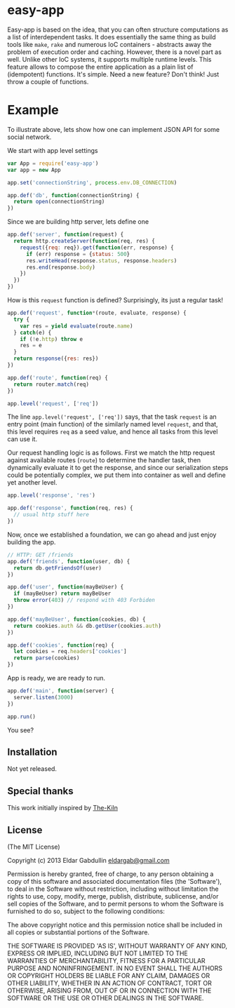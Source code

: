 # easy-app

Easy-app is based on the idea, that you can often structure computations as a list of
interdependent tasks. It does essentially the same thing as build tools like
`make`, `rake` and numerous IoC containers - abstracts away the
problem of execution order and caching. However, there is a novel part as well.
Unlike other IoC systems, it supports multiple runtime levels. This feature allows
to compose the entire application as a plain list of (idempotent) functions.
It's simple. Need a new feature? Don't think! Just throw a couple of functions.

# Example

To illustrate above, lets show how one can implement JSON API for some
social network.

We start with app level settings

```javascript
var App = require('easy-app')
var app = new App

app.set('connectionString', process.env.DB_CONNECTION)

app.def('db', function(connectionString) {
  return open(connectionString)
})
```

Since we are building http server, lets define one

```javascript
app.def('server', function(request) {
  return http.createServer(function(req, res) {
    request({req: req}).get(function(err, response) {
      if (err) response = {status: 500}
      res.writeHead(response.status, response.headers)
      res.end(response.body)
    })
  })
})
```

How is this `request` function is defined? Surprisingly, its just a regular task!

```javascript
app.def('request', function*(route, evaluate, response) {
  try {
    var res = yield evaluate(route.name)
  } catch(e) {
    if (!e.http) throw e
    res = e
  }
  return response({res: res})
})

app.def('route', function(req) {
  return router.match(req)
})

app.level('request', ['req'])
```

The line `app.level('request', ['req'])` says, that the task `request` is
an entry point (main function) of the similarly named level `request`, and that,
this level requires `req` as a seed value, and hence all tasks from this level
can use it.

Our request handling logic is as follows. First we match the http request against
available routes (`route`) to determine the handler task,
then dynamically evaluate it to get the response, and since our serialization steps
could be potentially complex, we put them into container as well and define yet another
level.

```javascript
app.level('response', 'res')

app.def('response', function(req, res) {
  // usual http stuff here
})
```

Now, once we established a foundation, we can go ahead and just enjoy building the app.

```javascript
// HTTP: GET /friends
app.def('friends', function(user, db) {
  return db.getFriendsOf(user)
})

app.def('user', function(mayBeUser) {
  if (mayBeUser) return mayBeUser
  throw error(403) // respond with 403 Forbiden
})

app.def('mayBeUser', function(cookies, db) {
  return cookies.auth && db.getUser(cookies.auth)
})

app.def('cookies', function(req) {
  let cookies = req.headers['cookies']
  return parse(cookies)
})
```

App is ready, we are ready to run.

```javascript
app.def('main', function(server) {
  server.listen(3000)
})

app.run()
```

You see?

## Installation

Not yet released.

## Special thanks

This work initially inspired by
[The-Kiln](https://github.com/straszheimjeffrey/The-Kiln)

## License

(The MIT License)

Copyright (c) 2013 Eldar Gabdullin <eldargab@gmail.com>

Permission is hereby granted, free of charge, to any person obtaining
a copy of this software and associated documentation files (the
'Software'), to deal in the Software without restriction, including
without limitation the rights to use, copy, modify, merge, publish,
distribute, sublicense, and/or sell copies of the Software, and to
permit persons to whom the Software is furnished to do so, subject to
the following conditions:

The above copyright notice and this permission notice shall be
included in all copies or substantial portions of the Software.

THE SOFTWARE IS PROVIDED 'AS IS', WITHOUT WARRANTY OF ANY KIND,
EXPRESS OR IMPLIED, INCLUDING BUT NOT LIMITED TO THE WARRANTIES OF
MERCHANTABILITY, FITNESS FOR A PARTICULAR PURPOSE AND NONINFRINGEMENT.
IN NO EVENT SHALL THE AUTHORS OR COPYRIGHT HOLDERS BE LIABLE FOR ANY
CLAIM, DAMAGES OR OTHER LIABILITY, WHETHER IN AN ACTION OF CONTRACT,
TORT OR OTHERWISE, ARISING FROM, OUT OF OR IN CONNECTION WITH THE
SOFTWARE OR THE USE OR OTHER DEALINGS IN THE SOFTWARE.
